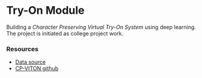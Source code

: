 # Try-On Module
Building a *Character Preserving Virtual Try-On System* using deep learning. The project is initiated as 
college project work.


### Resources

- [Data source](https://drive.google.com/file/d/1MxCUvKxejnwWnoZ-KoCyMCXo3TLhRuTo/view)
- [CP-VITON github](https://github.com/sergeywong/cp-vton)
